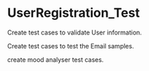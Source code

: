 # UserRegistration_Test

Create test cases to validate User information.

Create test cases to test the Email samples.

create mood analyser test cases.

